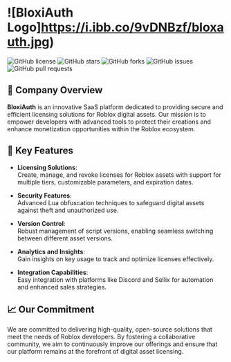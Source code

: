 
# ![BloxiAuth Logo]https://i.ibb.co/9vDNBzf/bloxauth.jpg)  <!-- Replace with your logo URL -->

![GitHub license](https://img.shields.io/badge/license-MIT-green.svg) ![GitHub stars](https://img.shields.io/github/stars/BloxiAuth?style=social) ![GitHub forks](https://img.shields.io/github/forks/BloxiAuth?style=social) ![GitHub issues](https://img.shields.io/github/issues/BloxiAuth) ![GitHub pull requests](https://img.shields.io/github/issues-pr/BloxiAuth)

## 🏢 Company Overview

**BloxiAuth** is an innovative SaaS platform dedicated to providing secure and efficient licensing solutions for Roblox digital assets. Our mission is to empower developers with advanced tools to protect their creations and enhance monetization opportunities within the Roblox ecosystem.

## 🔑 Key Features

- **Licensing Solutions**:  
  Create, manage, and revoke licenses for Roblox assets with support for multiple tiers, customizable parameters, and expiration dates.

- **Security Features**:  
  Advanced Lua obfuscation techniques to safeguard digital assets against theft and unauthorized use.

- **Version Control**:  
  Robust management of script versions, enabling seamless switching between different asset versions.

- **Analytics and Insights**:  
  Gain insights on key usage to track and optimize licenses effectively.

- **Integration Capabilities**:  
  Easy integration with platforms like Discord and Sellix for automation and enhanced sales strategies.

## 📈 Our Commitment

We are committed to delivering high-quality, open-source solutions that meet the needs of Roblox developers. By fostering a collaborative community, we aim to continuously improve our offerings and ensure that our platform remains at the forefront of digital asset licensing.

